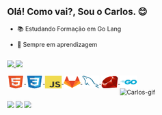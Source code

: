 ## Olá! Como vai?, Sou o Carlos. 😊

- 📚 Estudando Formação em Go Lang
- 📖 Sempre em aprendizagem
  
  ##
 <div>
  <a href="https://github.com/carlossh8">
  <img height="160em" src="https://github-readme-stats.vercel.app/api?username=carlossh8&show_icons=true&theme=dark&include_all_commits=true&count_private=true"/>
  <img height="160em" src="https://github-readme-stats.vercel.app/api/top-langs/?username=carlossh8&layout=compact&langs_count=7&theme=dark">
</div>
<div style="display: inline_block"><br>
  <img align="center" alt="Carlos-HTML" height="30" width="40" src="https://raw.githubusercontent.com/devicons/devicon/master/icons/html5/html5-original.svg">
  <img align="center" alt="Carlos-CSS" height="30" width="40" src="https://raw.githubusercontent.com/devicons/devicon/master/icons/css3/css3-original.svg">
  <img align="center" alt="Carlos-JS" height="30" width="40" src="https://github.com/devicons/devicon/blob/master/icons/javascript/javascript-original.svg">
  <img align="center" alt="Carlos-Git" height="30" width="40" src="https://github.com/devicons/devicon/blob/master/icons/gitlab/gitlab-original.svg">
  <img align="center" alt="Carlos-mysql" height="30" width="40" src="https://github.com/devicons/devicon/blob/master/icons/mysql/mysql-plain.svg">
  <img align="center" alt="Carlos-Ruby" height="30" width="40" src="https://github.com/devicons/devicon/blob/master/icons/ruby/ruby-original.svg">
  <img align="center" alt="Carlos-go" height="30" width="40" src="https://github.com/devicons/devicon/blob/master/icons/go/go-original-wordmark.svg">
  <img align="right"  alt="Carlos-gif" height="177" width="240" src="https://media.giphy.com/media/IpeYSEZshTefe/giphy.gif">
</div>
  
  ##
 
<div> 
 <a href = "https://gitlab.com/carlossh8"><img src="https://img.shields.io/badge/GitLab-330F63?style=for-the-badge&logo=gitlab&logoColor=white" target="_blank"></a>
  <a href = "mailto:carlos.sh8@outlook.com"><img src="https://img.shields.io/badge/Microsoft_Outlook-0078D4?style=for-the-badge&logo=microsoft-outlook&logoColor=white" target="_blank"></a>
  <a href="https://www.linkedin.com/in/carlos-ara%C3%BAjo-3b58271a1/" target="_blank"><img src="https://img.shields.io/badge/-LinkedIn-%230077B5?style=for-the-badge&logo=linkedin&logoColor=white" target="_blank"></a> 
 
</div>

